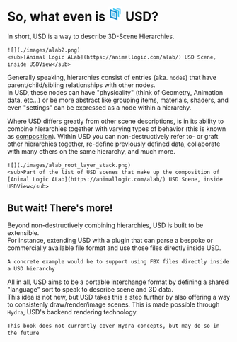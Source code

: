 # So, what even is ![](./images/usd_icon_small.png) USD?

In short, USD is a way to describe 3D-Scene Hierarchies.

```admonish example title="Example USD Scene"
![](./images/alab2.png)
<sub>[Animal Logic ALab](https://animallogic.com/alab/) USD Scene, inside USDView</sub>
```

Generally speaking, hierarchies consist of entries (aka. `nodes`) that have parent/child/sibling relationships with other nodes.  
In USD, these nodes can have "physicality" (think of Geometry, Animation data, etc...) or be more abstract like grouping items, materials, shaders, and even "settings" can be expressed as a node within a hierarchy.  

Where USD differs greatly from other scene descriptions, is in its ability to combine hierarchies together with varying types of behavior (this is known as [composition](./basic/composition.md)). Within USD you can non-destructively refer to- or graft other hierarchies together, re-define previously defined data, collaborate with many others on the same hierarchy, and much more.

```admonish example title="Example USD Scene Composition"
![](./images/alab_root_layer_stack.png)  
<sub>Part of the list of USD scenes that make up the composition of [Animal Logic ALab](https://animallogic.com/alab/) USD Scene, inside USDView</sub>
```

## But wait! There's more!

Beyond non-destructively combining hierarchies, USD is built to be extensible.  
For instance, extending USD with a plugin that can parse a bespoke or commercially available file format and use those files directly inside USD. 

```admonish note title=""
A concrete example would be to support using FBX files directly inside a USD hierarchy
```

All in all, USD aims to be a portable interchange format by defining a shared "language" sort to speak to describe scene and 3D data.  
This idea is not new, but USD takes this a step further by also offering a way to consistenly draw/render/image scenes. This is made possible through `Hydra`, USD's backend rendering technology.

```admonish warning title=""
This book does not currently cover Hydra concepts, but may do so in the future
```
